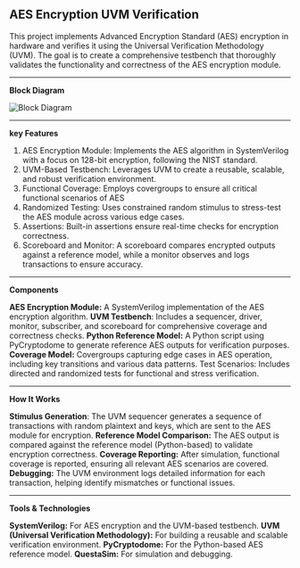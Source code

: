 **AES Encryption UVM Verification**
----------------------------------

This project implements Advanced Encryption Standard (AES) encryption in hardware and verifies it using the Universal Verification Methodology (UVM). The goal is to create a comprehensive testbench that thoroughly validates the functionality and correctness of the AES encryption module.
______________________________________________________________________________________________________________________________________________________________

**Block Diagram**

![Block Diagram](https://github.com/user-attachments/assets/3877c60d-d095-4e0f-b1e1-fc2dbe4a61fc)

_______________________________________________________________________________________________________________________________________________________________
**key Features**

1. AES Encryption Module: Implements the AES algorithm in SystemVerilog with a focus on 128-bit encryption, following the NIST standard.
2. UVM-Based Testbench: Leverages UVM to create a reusable, scalable, and robust verification environment.
3. Functional Coverage: Employs covergroups to ensure all critical functional scenarios of AES 
4. Randomized Testing: Uses constrained random stimulus to stress-test the AES module across various edge cases.
5. Assertions: Built-in assertions ensure real-time checks for encryption correctness.
6. Scoreboard and Monitor: A scoreboard compares encrypted outputs against a reference model, while a monitor observes and logs transactions to ensure accuracy.
______________________________________________________________________________________________________________________________________________________________


**Components**

**AES Encryption Module:** 
A SystemVerilog implementation of the AES encryption algorithm.
**UVM Testbench**: 
Includes a sequencer, driver, monitor, subscriber, and scoreboard for comprehensive coverage and correctness checks.
**Python Reference Model:** 
A Python script using PyCryptodome to generate reference AES outputs for verification purposes.
**Coverage Model:** 
Covergroups capturing edge cases in AES operation, including key transitions and various data patterns.
Test Scenarios: Includes directed and randomized tests for functional and stress verification.
______________________________________________________________________________________________________________________________________________________________

**How It Works**

**Stimulus Generation**: 
The UVM sequencer generates a sequence of transactions with random plaintext and keys, which are sent to the AES module for encryption.
**Reference Model Comparison:**
 The AES output is compared against the reference model (Python-based) to validate encryption correctness.
**Coverage Reporting:** 
After simulation, functional coverage is reported, ensuring all relevant AES scenarios are covered.
**Debugging:** 
The UVM environment logs detailed information for each transaction, helping identify mismatches or functional issues.
______________________________________________________________________________________________________________________________________________________________

**Tools & Technologies**

**SystemVerilog:** For AES encryption and the UVM-based testbench.
**UVM (Universal Verification Methodology):** For building a reusable and scalable verification environment.
**PyCryptodome:**  For the Python-based AES reference model.
**QuestaSim:** For simulation and debugging.
